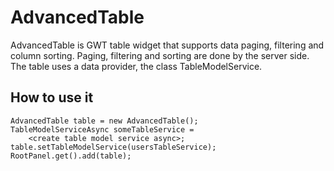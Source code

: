 # AdvancedTable #

AdvancedTable is GWT table widget that supports data paging, filtering and column sorting. Paging, filtering and sorting are done by the server side. The table uses a data provider, the class TableModelService.

## How to use it ##

```
AdvancedTable table = new AdvancedTable();
TableModelServiceAsync someTableService =
    <create table model service async>;
table.setTableModelService(usersTableService);
RootPanel.get().add(table);
```